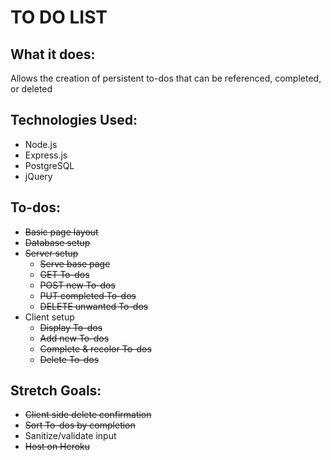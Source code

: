 TO DO LIST
==========
What it does:
-------------
Allows the creation of persistent to-dos that can be referenced, completed, or
deleted

Technologies Used:
------------------
* Node.js
* Express.js
* PostgreSQL
* jQuery

To-dos:
-------
* ~~Basic page layout~~
* ~~Database setup~~
* ~~Server setup~~
    * ~~Serve base page~~
    * ~~GET To-dos~~
    * ~~POST new To-dos~~
    * ~~PUT completed To-dos~~
    * ~~DELETE unwanted To-dos~~
* Client setup
    * ~~Display To-dos~~
    * ~~Add new To-dos~~
    * ~~Complete & recolor To-dos~~
    * ~~Delete To-dos~~
    
Stretch Goals:
--------------
* ~~Client side delete confirmation~~
* ~~Sort To-dos by completion~~
* Sanitize/validate input
* ~~Host on Heroku~~
